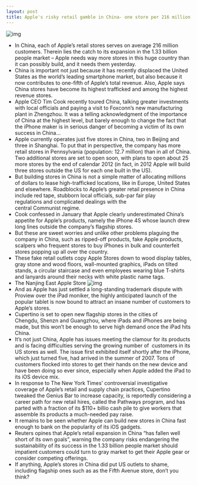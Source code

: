 ```yaml
---
layout: post
title: Apple's risky retail gamble in China- one store per 216 million customers
---
```

![img](http://media.idownloadblog.com/wp-content/uploads/2012/07/iPhone-4S-launch-in-China-image-001.jpg)
* In China, each of Apple’s retail stores serves on average 216 million customers. Therein lies the catch to its expansion in the 1.33 billion people market – Apple needs way more stores in this huge country than it can possibly build, and it needs them yesterday.
* China is important not just because it has recently displaced the United States as the world’s leading smartphone market, but also because it now contributes to one-fifth of Apple’s total revenue. Also, Apple says China stores have become its highest trafficked and among the highest revenue stores.
* Apple CEO Tim Cook recently toured China, talking greater investments with local officials and paying a visit to Foxconn’s new manufacturing plant in Zhengzhou. It was a telling acknowledgment of the importance of China at the highest level, but barely enough to change the fact that the iPhone maker is in serious danger of becoming a victim of its own success in China…
* Apple currently operates just five stores in China, two in Beijing and three in Shanghai. To put that in perspective, the company has more retail stores in Pennsylvania (population: 12.7 million) than in all of China. Two additional stores are set to open soon, with plans to open about 25 more stores by the end of calendar 2012 (in fact, in 2012 Apple will build three stores outside the US for each one built in the US).
* But building stores in China is not a simple matter of allocating millions of dollars to lease high-trafficked locations, like in Europe, United States and elsewhere. Roadblocks to Apple’s greater retail presence in China include red tape, stubborn local officials, sub-par fair play regulations and complicated dealings with the central Communist regime.
* Cook confessed in January that Apple clearly underestimated China’s appetite for Apple’s products, namely the iPhone 4S whose launch drew long lines outside the company’s flagship stores.
* But these are sweet worries and unlike other problems plaguing the company in China, such as ripped-off products, fake Apple products, scalpers who frequent stores to buy iPhones in bulk and counterfeit stores popping up all over the country.
* These fake retail outlets copy Apple Stores down to wood display tables, gray stone and wood floors, wall-mounted graphics, iPads on tilted stands, a circular staircase and even employees wearing blue T-shirts and lanyards around their necks with white plastic name tags.
* The Nanjing East Apple Store
![img](http://media.idownloadblog.com/wp-content/uploads/2012/06/Apple-store-Nanjing-East-China-exterior-001.jpg)
* And as Apple has just settled a long-standing trademark dispute with Proview over the iPad moniker, the highly anticipated launch of the popular tablet is now bound to attract an insane number of customers to Apple’s stores.
* Cupertino is set to open new flagship stores in the cities of Chengdu, Shenzn and Guangzhou, where iPads and iPhones are being made, but this won’t be enough to serve high demand once the iPad hits China.
* It’s not just China, Apple has issues meeting the clamour for its products and is facing difficulties serving the growing number of  customers in its US stores as well. The issue first exhibited itself shortly after the iPhone, which just turned five, had arrived in the summer of 2007. Tons of customers flocked into stores to get their hands on the new device and have been doing so ever since, especially when Apple added the iPad to its iOS device mix.
* In response to The New York Times’ controversial investigative coverage of Apple’s retail and supply chain practices, Cupertino tweaked the Genius Bar to increase capacity, is reportedly considering a career path for new retail hires, called the Pathways program, and has parted with a fraction of its $110+ billio cash pile to give workers that assemble its products a much-needed pay raise.
* It remains to be seen whether Apple can build new stores in China fast enough to bank on the popularity of its iOS gadgets.
* Reuters opines that Apple’s retail expansion in China “has fallen well short of its own goals”, warning the company risks endangering the sustainability of its success in the 1.33 billion people market should impatient customers could turn to gray market to get their Apple gear or consider competing offerings.
* If anything, Apple’s stores in China did put US outlets to shame, including flagship ones such as as the Fifth Avenue store, don’t you think?

